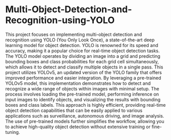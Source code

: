 # Multi-Object-Detection-and-Recognition-using-YOLO

This project focuses on implementing multi-object detection and recognition using YOLO (You Only Look Once), a state-of-the-art deep learning model for object detection. YOLO is renowned for its speed and accuracy, making it a popular choice for real-time object detection tasks. The YOLO model operates by dividing an image into a grid and predicting bounding boxes and class probabilities for each grid cell simultaneously, which allows it to detect and classify multiple objects in a single pass. This project utilizes YOLOv5, an updated version of the YOLO family that offers improved performance and easier integration. By leveraging a pre-trained YOLOv5 model, this implementation demonstrates how to detect and recognize a wide range of objects within images with minimal setup. The process involves loading the pre-trained model, performing inference on input images to identify objects, and visualizing the results with bounding boxes and class labels. This approach is highly efficient, providing real-time object detection capabilities that can be easily applied to various applications such as surveillance, autonomous driving, and image analysis. The use of pre-trained models further simplifies the workflow, allowing you to achieve high-quality object detection without extensive training or fine-tuning.
